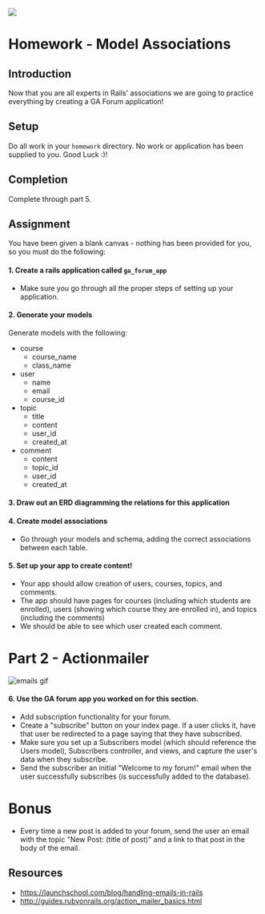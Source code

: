 ![](http://i.giphy.com/BDDQCaXmBrhCg.gif)

# Homework - Model Associations

## Introduction
Now that you are all experts in Rails' associations we are going to practice everything by creating a GA Forum application!

## Setup
Do all work in your `homework` directory. No work or application has been supplied to you. Good Luck :)!

## Completion
Complete through part 5.

## Assignment
You have been given a blank canvas - nothing has been provided for you, so you must do the following:

#### 1. Create a rails application called `ga_forum_app`
  - Make sure you go through all the proper steps of setting up your application.

#### 2. Generate your models
Generate models with the following:
  - course
    * course_name
    * class_name
  - user
    * name
    * email
    * course_id
  - topic
    * title
    * content
    * user_id
    * created_at
  - comment
    * content
    * topic_id
    * user_id
    * created_at

#### 3. Draw out an ERD diagramming the relations for this application

#### 4. Create model associations
  - Go through your models and schema, adding the correct associations between each table.

#### 5. Set up your app to create content!
  - Your app should allow creation of users, courses, topics, and comments.
  - The app should have pages for courses (including which students are enrolled), users (showing which course they are enrolled in), and topics (including the comments)
  - We should be able to see which user created each comment.

# Part 2 - Actionmailer

![emails gif](https://media.giphy.com/media/xTiTnHtsQnLS8kTp0k/giphy.gif)

#### 6. Use the GA forum app you worked on for this section.

 -  Add subscription functionality for your forum.
 - Create a "subscribe" button on your index page. If a user clicks it, have that user be redirected to a page saying that they have subscribed.
 - Make sure you set up a Subscribers model (which should reference the Users model), Subscribers controller, and views, and capture the user's data when they subscribe.
 -  Send the subscriber an initial "Welcome to my forum!" email when the user successfully subscribes (is successfully added to the database).

# Bonus
 -  Every time a new post is added to your forum, send the user an email with the topic "New Post: (title of post)" and a link to that post in the body of the email.

## Resources
 -  https://launchschool.com/blog/handling-emails-in-rails
 -  http://guides.rubyonrails.org/action_mailer_basics.html
